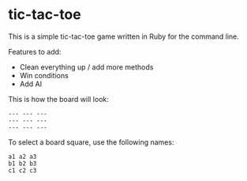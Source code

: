 # tic-tac-toe

This is a simple tic-tac-toe game written in Ruby for the command line.

Features to add:

- Clean everything up / add more methods
- Win conditions
- Add AI

This is how the board will look:

```
--- --- ---
--- --- ---
--- --- ---

```
To select a board square, use the following names:

```
a1 a2 a3
b1 b2 b3
c1 c2 c3
```
